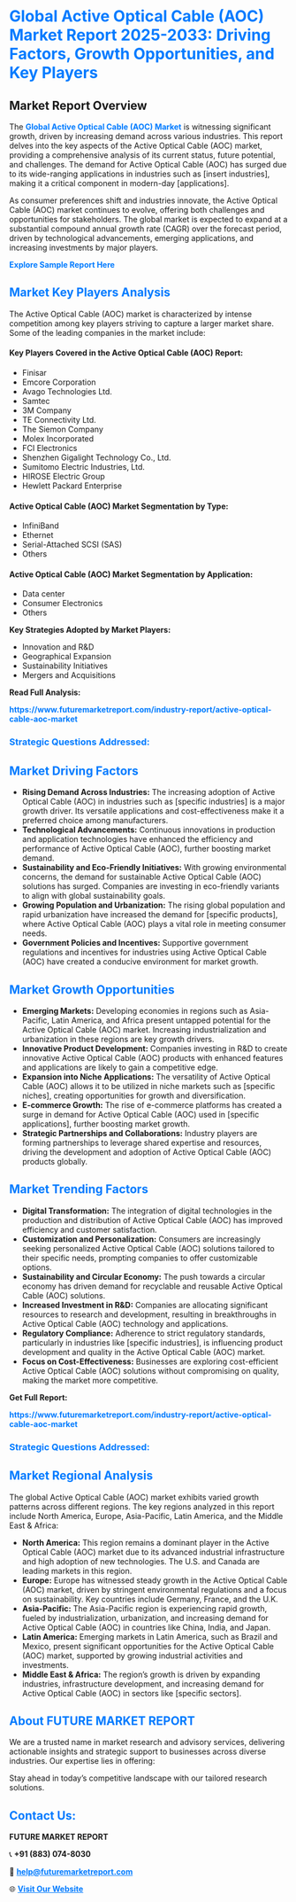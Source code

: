 <h1 style="color: #007BFF;">Global Active Optical Cable (AOC) Market Report 2025-2033: Driving Factors, Growth Opportunities, and Key Players</h1>

<section id="overview">
<h2>Market Report Overview</h2>
<p>The <a href="https://www.futuremarketreport.com/industry-report/active-optical-cable-aoc-market" style="color: #007BFF; text-decoration: none;"><strong>Global Active Optical Cable (AOC) Market</strong></a> is witnessing significant growth, driven by increasing demand across various industries. This report delves into the key aspects of the Active Optical Cable (AOC) market, providing a comprehensive analysis of its current status, future potential, and challenges. The demand for Active Optical Cable (AOC) has surged due to its wide-ranging applications in industries such as [insert industries], making it a critical component in modern-day [applications].</p>
<p>As consumer preferences shift and industries innovate, the Active Optical Cable (AOC) market continues to evolve, offering both challenges and opportunities for stakeholders. The global market is expected to expand at a substantial compound annual growth rate (CAGR) over the forecast period, driven by technological advancements, emerging applications, and increasing investments by major players.</p>
</section>

<section id="overview">
<p><a href="https://www.futuremarketreport.com/request-sample/reportId=115023" style="color: #007BFF; text-decoration: none;"><strong>Explore Sample Report Here</strong></a></p>
</section>

<section id="key-players">
<h2 style="color: #007BFF;">Market Key Players Analysis</h2>
<p>The Active Optical Cable (AOC) market is characterized by intense competition among key players striving to capture a larger market share. Some of the leading companies in the market include:</p>
<h4>Key Players Covered in the Active Optical Cable (AOC) Report:</h4>
<ul><li>Finisar</li><li>Emcore Corporation</li><li>Avago Technologies Ltd.</li><li>Samtec</li><li>3M Company</li><li>TE Connectivity Ltd.</li><li>The Siemon Company</li><li>Molex Incorporated</li><li>FCI Electronics</li><li>Shenzhen Gigalight Technology Co., Ltd.</li><li>Sumitomo Electric Industries, Ltd.</li><li>HIROSE Electric Group</li><li>Hewlett Packard Enterprise</li></ul>
<h4>Active Optical Cable (AOC) Market Segmentation by Type:</h4>
<ul><li>InfiniBand</li><li>Ethernet</li><li>Serial-Attached SCSI (SAS)</li><li>Others</li></ul>

<h4>Active Optical Cable (AOC) Market Segmentation by Application:</h4>
<ul><li>Data center</li><li>Consumer Electronics</li><li>Others</li></ul>
<p><strong>Key Strategies Adopted by Market Players:</strong></p>
<ul>
<li>Innovation and R&D</li>
<li>Geographical Expansion</li>
<li>Sustainability Initiatives</li>
<li>Mergers and Acquisitions</li>
</ul>
</section>

<section>
<p><strong>Read Full Analysis: </strong></p><a href="https://www.futuremarketreport.com/industry-report/active-optical-cable-aoc-market" style="color: #007BFF; text-decoration: none;"><strong>https://www.futuremarketreport.com/industry-report/active-optical-cable-aoc-market</strong></a>
<h3 style="color: #007BFF;">Strategic Questions Addressed:</h3>
</section>

<section id="driving-factors">
<h2 style="color: #007BFF;">Market Driving Factors</h2>
<ul>
<li><strong>Rising Demand Across Industries:</strong> The increasing adoption of Active Optical Cable (AOC) in industries such as [specific industries] is a major growth driver. Its versatile applications and cost-effectiveness make it a preferred choice among manufacturers.</li>
<li><strong>Technological Advancements:</strong> Continuous innovations in production and application technologies have enhanced the efficiency and performance of Active Optical Cable (AOC), further boosting market demand.</li>
<li><strong>Sustainability and Eco-Friendly Initiatives:</strong> With growing environmental concerns, the demand for sustainable Active Optical Cable (AOC) solutions has surged. Companies are investing in eco-friendly variants to align with global sustainability goals.</li>
<li><strong>Growing Population and Urbanization:</strong> The rising global population and rapid urbanization have increased the demand for [specific products], where Active Optical Cable (AOC) plays a vital role in meeting consumer needs.</li>
<li><strong>Government Policies and Incentives:</strong> Supportive government regulations and incentives for industries using Active Optical Cable (AOC) have created a conducive environment for market growth.</li>
</ul>
</section>

<section id="growth-opportunities">
<h2 style="color: #007BFF;">Market Growth Opportunities</h2>
<ul>
<li><strong>Emerging Markets:</strong> Developing economies in regions such as Asia-Pacific, Latin America, and Africa present untapped potential for the Active Optical Cable (AOC) market. Increasing industrialization and urbanization in these regions are key growth drivers.</li>
<li><strong>Innovative Product Development:</strong> Companies investing in R&D to create innovative Active Optical Cable (AOC) products with enhanced features and applications are likely to gain a competitive edge.</li>
<li><strong>Expansion into Niche Applications:</strong> The versatility of Active Optical Cable (AOC) allows it to be utilized in niche markets such as [specific niches], creating opportunities for growth and diversification.</li>
<li><strong>E-commerce Growth:</strong> The rise of e-commerce platforms has created a surge in demand for Active Optical Cable (AOC) used in [specific applications], further boosting market growth.</li>
<li><strong>Strategic Partnerships and Collaborations:</strong> Industry players are forming partnerships to leverage shared expertise and resources, driving the development and adoption of Active Optical Cable (AOC) products globally.</li>
</ul>
</section>

<section id="trending-factors">
<h2 style="color: #007BFF;">Market Trending Factors</h2>
<ul>
<li><strong>Digital Transformation:</strong> The integration of digital technologies in the production and distribution of Active Optical Cable (AOC) has improved efficiency and customer satisfaction.</li>
<li><strong>Customization and Personalization:</strong> Consumers are increasingly seeking personalized Active Optical Cable (AOC) solutions tailored to their specific needs, prompting companies to offer customizable options.</li>
<li><strong>Sustainability and Circular Economy:</strong> The push towards a circular economy has driven demand for recyclable and reusable Active Optical Cable (AOC) solutions.</li>
<li><strong>Increased Investment in R&D:</strong> Companies are allocating significant resources to research and development, resulting in breakthroughs in Active Optical Cable (AOC) technology and applications.</li>
<li><strong>Regulatory Compliance:</strong> Adherence to strict regulatory standards, particularly in industries like [specific industries], is influencing product development and quality in the Active Optical Cable (AOC) market.</li>
<li><strong>Focus on Cost-Effectiveness:</strong> Businesses are exploring cost-efficient Active Optical Cable (AOC) solutions without compromising on quality, making the market more competitive.</li>
</ul>
</section>

<section>
<p><strong>Get Full Report: </strong></p><a href="https://www.futuremarketreport.com/industry-report/active-optical-cable-aoc-market" style="color: #007BFF; text-decoration: none;"><strong>https://www.futuremarketreport.com/industry-report/active-optical-cable-aoc-market</strong></a>
<h3 style="color: #007BFF;">Strategic Questions Addressed:</h3>
</section>


<section id="regional-analysis">
<h2 style="color: #007BFF;">Market Regional Analysis</h2>
<p>The global Active Optical Cable (AOC) market exhibits varied growth patterns across different regions. The key regions analyzed in this report include North America, Europe, Asia-Pacific, Latin America, and the Middle East & Africa:</p>
<ul>
<li><strong>North America:</strong> This region remains a dominant player in the Active Optical Cable (AOC) market due to its advanced industrial infrastructure and high adoption of new technologies. The U.S. and Canada are leading markets in this region.</li>
<li><strong>Europe:</strong> Europe has witnessed steady growth in the Active Optical Cable (AOC) market, driven by stringent environmental regulations and a focus on sustainability. Key countries include Germany, France, and the U.K.</li>
<li><strong>Asia-Pacific:</strong> The Asia-Pacific region is experiencing rapid growth, fueled by industrialization, urbanization, and increasing demand for Active Optical Cable (AOC) in countries like China, India, and Japan.</li>
<li><strong>Latin America:</strong> Emerging markets in Latin America, such as Brazil and Mexico, present significant opportunities for the Active Optical Cable (AOC) market, supported by growing industrial activities and investments.</li>
<li><strong>Middle East & Africa:</strong> The region’s growth is driven by expanding industries, infrastructure development, and increasing demand for Active Optical Cable (AOC) in sectors like [specific sectors].</li>
</ul>
</section>

<footer>
<h2 style="color: #007BFF;">About FUTURE MARKET REPORT</h2>
<p>We are a trusted name in market research and advisory services, delivering actionable insights and strategic support to businesses across diverse industries. Our expertise lies in offering:</p>

<p>Stay ahead in today’s competitive landscape with our tailored research solutions.</p>

<h2 style="color: #007BFF;">Contact Us:</h2>
<p><strong>FUTURE MARKET REPORT</strong></p>
<p>📞 <strong>+91 (883) 074-8030</strong></p>
<p>📧 <strong><a href="mailto:help@futuremarketreport.com" style="color: #007BFF;">help@futuremarketreport.com</a></strong></p>
<p>🌐 <strong><a href="https://www.futuremarketreport.com/" style="color: #007BFF;">Visit Our Website</a></strong></p>
</footer>